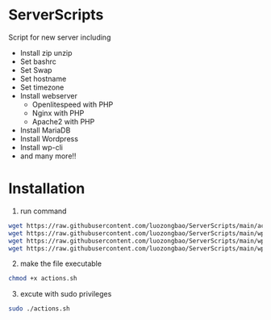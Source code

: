 # ServerScripts

Script for new server including
- Install zip unzip
- Set bashrc
- Set Swap
- Set hostname
- Set timezone
- Install webserver
  - Openlitespeed with PHP
  - Nginx with PHP
  - Apache2 with PHP
- Install MariaDB
- Install Wordpress
- Install wp-cli
- and many more!!

# Installation
1. run command
```bash
wget https://raw.githubusercontent.com/luozongbao/ServerScripts/main/actions.sh
wget https://raw.githubusercontent.com/luozongbao/ServerScripts/main/wpbackup.sh
wget https://raw.githubusercontent.com/luozongbao/ServerScripts/main/wpclean.sh
wget https://raw.githubusercontent.com/luozongbao/ServerScripts/main/wprestore.sh
```
2. make the file executable
```bash
chmod +x actions.sh
```
3. excute with sudo privileges
```bash
sudo ./actions.sh
```
